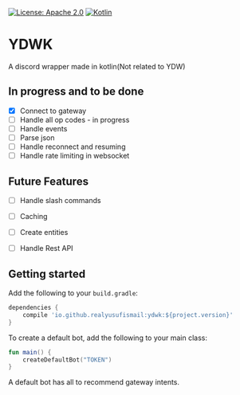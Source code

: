 [![License: Apache 2.0](https://img.shields.io/badge/License-Apache%202.0-blue.svg)](https://opensource.org/licenses/Apache-2.0)
[![Kotlin](https://img.shields.io/badge/kotlin-1.7.10-blue.svg?logo=kotlin)](http://kotlinlang.org)

# YDWK
A discord wrapper made in kotlin(Not related to YDW)

## In progress and to be done
- [x] Connect to gateway
- [ ] Handle all op codes - in progress
- [ ] Handle events
- [ ] Parse json
- [ ] Handle reconnect and resuming
- [ ] Handle rate limiting in websocket

## Future Features
- [ ] Handle slash commands
- [ ] Caching
- [ ] Create entities
- [ ] Handle Rest API


## Getting started

Add the following to your `build.gradle`:

```gradle
dependencies {
    compile 'io.github.realyusufismail:ydwk:${project.version}'
}
```
To create a default bot, add the following to your main class:

```kotlin
fun main() {
    createDefaultBot("TOKEN")
}
```

A default bot has all to recommend gateway intents.